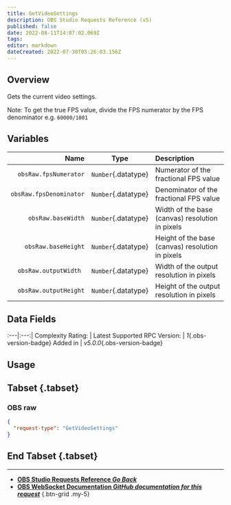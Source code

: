 ```yaml
---
title: GetVideoSettings
description: OBS Studio Requests Reference (v5)
published: false
date: 2022-08-11T14:07:02.069Z
tags: 
editor: markdown
dateCreated: 2022-07-30T05:26:03.156Z
---
```


## Overview
Gets the current video settings.

Note: To get the true FPS value, divide the FPS numerator by the FPS denominator e.g. `60000/1001`

## Variables
Name | Type | Description | 
----:|:---------:|:------------|
`obsRaw.fpsNumerator` | `Number`{.datatype} | Numerator of the fractional FPS value
`obsRaw.fpsDenominator` | `Number`{.datatype} | Denominator of the fractional FPS value
`obsRaw.baseWidth` | `Number`{.datatype} | Width of the base (canvas) resolution in pixels
`obsRaw.baseHeight` | `Number`{.datatype} | Height of the base (canvas) resolution in pixels
`obsRaw.outputWidth	` | `Number`{.datatype} | Width of the output resolution in pixels
`obsRaw.outputHeight` | `Number`{.datatype} | Height of the output resolution in pixels

## Data Fields
:---|:---:|
Complexity Rating: | <span class="stars stars--2"></span>
Latest Supported RPC Version: | *1*{.obs-version-badge}
Added in | *v5.0.0*{.obs-version-badge}

## Usage
## Tabset {.tabset}
### OBS raw
```json
{
  "request-type": "GetVideoSettings"
}
```
## End Tabset {.tabset}

---

- [<i class="mdi mdi-chevron-left"></i>**OBS Studio Requests Reference *Go Back***](/en/Broadcasters/OBS/Requests)
- [<i class="mdi mdi-github"></i> **OBS WebSocket Documentation *GitHub documentation for this request***](https://github.com/obsproject/obs-websocket/blob/master/docs/generated/protocol.md#getvideosettings)
{.btn-grid .my-5}
